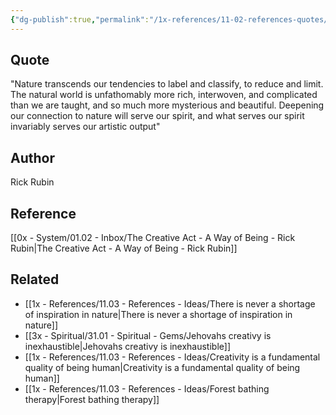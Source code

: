```yaml
---
{"dg-publish":true,"permalink":"/1x-references/11-02-references-quotes/the-natural-world-is-unfathomably-more-rich-interwoven-and-complicated-than-we-are-taught-rick-rubin/","title":"The natural world is unfathomably more rich interwoven and complicated than we are taught - Rick Rubin","dgShowBacklinks":false}
---
```



## Quote
"Nature transcends our tendencies to label and classify, to reduce and limit. The natural world is unfathomably more rich, interwoven, and complicated than we are taught, and so much more mysterious and beautiful. Deepening our connection to nature will serve our spirit, and what serves our spirit invariably serves our artistic output"

## Author
Rick Rubin

## Reference
[[0x - System/01.02 - Inbox/The Creative Act - A Way of Being - Rick Rubin\|The Creative Act - A Way of Being - Rick Rubin]]

## Related
- [[1x - References/11.03 - References - Ideas/There is never a shortage of inspiration in nature\|There is never a shortage of inspiration in nature]]
- [[3x - Spiritual/31.01 - Spiritual - Gems/Jehovahs creativy is inexhaustible\|Jehovahs creativy is inexhaustible]]
- [[1x - References/11.03 - References - Ideas/Creativity is a fundamental quality of being human\|Creativity is a fundamental quality of being human]]
- [[1x - References/11.03 - References - Ideas/Forest bathing therapy\|Forest bathing therapy]]
